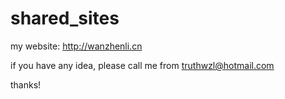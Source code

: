 shared_sites
============

my website: http://wanzhenli.cn 

if you have any idea, please call me from truthwzl@hotmail.com

thanks! 
